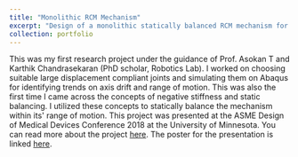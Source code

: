 ```yaml
---
title: "Monolithic RCM Mechanism"
excerpt: "Design of a monolithic statically balanced RCM mechanism for robotic surgery<br/><img src='/images/RCM.png'>"
collection: portfolio
---
```


This was my first research project under the guidance of Prof. Asokan T and Karthik Chandrasekaran (PhD scholar, Robotics Lab). I worked on choosing suitable large displacement compliant joints and simulating them on Abaqus for identifying trends on axis drift and range of motion. This was also the first time I came across the concepts of negative stiffness and static balancing. I utilized these concepts to statically balance the mechanism within its' range of motion. This project was presented at the ASME Design of Medical Devices Conference 2018 at the University of Minnesota. You can read more about the project [here](https://adarshsomayaji.github.io/publications/DMD2018-6911). The poster for the presentation is linked [here](https://adarshsomayaji.github.io/files/DMD_Poster).
